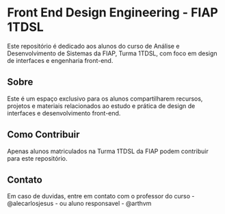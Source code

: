 # Front End Design Engineering - FIAP 1TDSL

Este repositório é dedicado aos alunos do curso de Análise e Desenvolvimento de Sistemas da FIAP, Turma 1TDSL, com foco em design de interfaces e engenharia front-end.

## Sobre

Este é um espaço exclusivo para os alunos compartilharem recursos, projetos e materiais relacionados ao estudo e prática de design de interfaces e desenvolvimento front-end.

## Como Contribuir

Apenas alunos matriculados na Turma 1TDSL da FIAP podem contribuir para este repositório.

## Contato

Em caso de duvidas, entre em contato com o professor do curso - @alecarlosjesus - ou aluno responsavel - @arthvm
